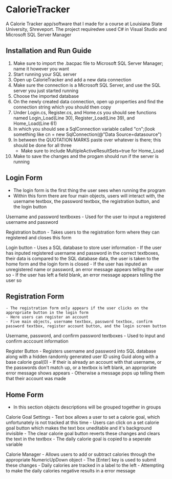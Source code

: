 # CalorieTracker
A Calorie Tracker app/software that I made for a course at Louisiana State University, Shreveport. The project requiredwe used C# in Visual Studio and Microsoft SQL Server Manager

Installation and Run Guide
-----------------------------------------------------------------
1. Make sure to import the .bacpac file to Microsoft SQL Server Manager; name it however you want
2. Start running your SQL server
3. Open up CalorieTracker and add a new data connection
4. Make sure the connection is a Microsoft SQL Server, and use the SQL server you just started running
5. Choose the imported database
5. On the newly created data connection, open up properties and find the connection string which you should then copy
6. Under Login.cs, Register.cs, and Home.cs you should see functions named Login_Load(Line 30), Register_Load(Line 39), and Home_Load(Line 61)
7. In which you should see a SqlConnection variable called "cn";(look something like  cn = new SqlConnection(@"Data Source=datasource")
8. In between the QUOTATION MARKS paste over whatever is there; this should be done for all three
	- Make sure to include MultipleActiveResultSets=true for Home_Load
9. Make to save the changes and the progam should run if the server is running



Login Form
-----------------------------------------------------------------
- The login form is the first thing the user sees when running the program
- Within this form there are four main objects, users will interact with, the username textbox, the password textbox, the registration button, and the login button

Username and password textboxes
	- Used for the user to input a registered username and password

Registration button
	- Takes users to the registration form where they can registered and closes this form
	
Login button
	- Uses a SQL database to store user information
	- If the user has inputed registered username and password in the correct textboxes, their data is compared to the SQL database data, the user is taken to the home form and the login form is closed
	- If the user has inputed an unregistered name or password, an error message appears telling the user so
	- If the user has left a field blank, an error message appears telling the user so

Registration Form
-----------------------------------------------------------------
	- The registration form only appears if the user clicks on the appropriate button in the login form
	- Here users can register an account
	- Five main objects, username textbox, password textbox, confirm password textbox, register account button, and the login screen button
	
Username, password, and confirm password textboxes
	- Used to input and confirm acccount information
	
Register Button
	- Registers username and password into SQL database along with a hidden randomly generated user ID using Guid along with a base calorie goal(0)
	- If their is already an account with that username, or the passwords don't match up, or a textbox is left blank, an appropriate error message shows appears
	- Otherwise a message pops up telling them that their account was made

Home Form
-----------------------------------------------------------------
- In this section objects descriptions will be grouped together in groups

Calorie Goal Settings
	- Text box allows a user to set a calorie goal, which unfortunately is not tracked at this time
	- Users can click on a set calorie goal button which makes the text box uneditable and it's background invisible
	- The clear calorie goal button reverts these changes and clears the text in the textbox
	- The daily calorie goal is copied to a seperate variable
	
Calorie Manager
	- Allows users to add or subtract calories through the appropriate NumericUpDown object
	- The [Enter] key is used to submit these changes 
	- Daily calories are tracked in a label to the left
	- Attempting to make the daily calories negative results in a error message

